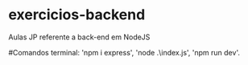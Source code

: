 # exercicios-backend
Aulas JP referente a back-end em NodeJS

#Comandos terminal: 'npm i express', 'node .\index.js', 'npm run dev'.
